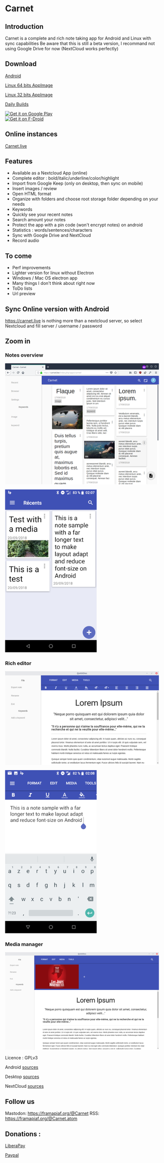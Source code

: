 # Carnet


## Introduction

Carnet is a complete and rich note taking app for Android and Linux with sync capabilities
Be aware that this is still a beta version, I recommand not using Google Drive for now (NextCloud works perfectly)

## Download

[Android](https://qn.phie.ovh/binaries/android/current.apk)

[Linux 64 bits AppImage](https://qn.phie.ovh/binaries/desktop/current64.AppImage)

[Linux 32 bits AppImage](https://qn.phie.ovh/binaries/desktop/current32.AppImage)

[Daily Builds](https://qn.phie.ovh/binaries)


[<img src="https://play.google.com/intl/en_us/badges/images/generic/en_badge_web_generic.png" alt="Get it on Google Play" height="60">](https://play.google.com/store/apps/details?id=com.spisoft.quicknote)	 
 [<img src="https://f-droid.org/badge/get-it-on.png" alt="Get it on F-Droid" height="60">](https://f-droid.org/app/com.spisoft.quicknote)

## Online instances

[Carnet.live](https://carnet.live)


## Features

- Available as a Nextcloud App (online)
- Complete editor : bold/italic/underline/color/highlight
- Import from Google Keep (only on desktop, then sync on mobile)
- Insert images / review
- Open HTML format
- Organize with folders and choose root storage folder depending on your needs
- Keywords
- Quickly see your recent notes
- Search amount your notes
- Protect the app with a pin code (won't encrypt notes) on android
- Statistics : words/sentences/characters
- Sync with Google Drive and NextCloud
- Record audio

## To come

- Perf improvements
- Lighter version for linux without Electron
- Windows / Mac OS electron app
- Many things I don't think about right now
- ToDo lists
- Url preview


## Sync Online version with Android

https://carnet.live is nothing more than a nextcloud server, so select Nextcloud and fill server / username / password


## Zoom in

### Notes overview



![Desktop Overview](intro/overview.png)

<img  src="intro/overview-android.png" alt="android overview" width="300">


### Rich editor

![Desktop editor](intro/deskeditor.png)
 
<img src="intro/editor-android.png" alt="android editor" width="300">

### Media manager

![Media manager](intro/mediamanager.png)

Licence : GPLv3

Android [sources](../../../CarnetAndroid)

Desktop [sources](../../../CarnetElectron)

NextCloud [sources](../../../CarnetNextcloud)


## Follow us

Mastodon: https://framapiaf.org/@Carnet
RSS: https://framapiaf.org/@Carnet.atom

## Donations :

[LiberaPay](https://liberapay.com/Phie)


[Paypal](https://www.paypal.com/cgi-bin/webscr?cmd=_s-xclick&hosted_button_id=YMHT55NSCLER6)
